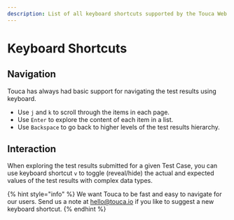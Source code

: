 ```yaml
---
description: List of all keyboard shortcuts supported by the Touca Web Application
---
```


# Keyboard Shortcuts

## Navigation

Touca has always had basic support for navigating the test results using keyboard.

* Use `j` and `k` to scroll through the items in each page.
* Use `Enter` to explore the content of each item in a list.
* Use `Backspace` to go back to higher levels of the test results hierarchy.

## Interaction

When exploring the test results submitted for a given Test Case, you can use keyboard shortcut `v` to toggle \(reveal/hide\) the actual and expected values of the test results with complex data types.

{% hint style="info" %}
We want Touca to be fast and easy to navigate for our users. Send us a note at [hello@touca.io](mailto:hello@touca.io) if you like to suggest a new keyboard shortcut.
{% endhint %}

